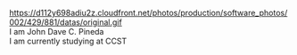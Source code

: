 https://d112y698adiu2z.cloudfront.net/photos/production/software_photos/002/429/881/datas/original.gif
<br>I am John Dave C. Pineda
<br>I am currently studying at CCST
